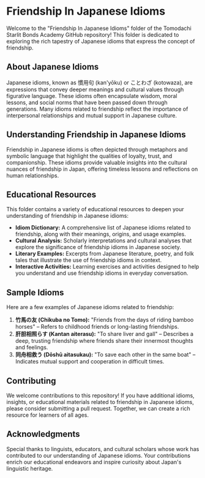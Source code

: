 # Friendship In Japanese Idioms

Welcome to the "Friendship In Japanese Idioms" folder of the Tomodachi Starlit Bonds Academy GitHub repository! This folder is dedicated to exploring the rich tapestry of Japanese idioms that express the concept of friendship.

## About Japanese Idioms

Japanese idioms, known as 慣用句 (kan'yōku) or ことわざ (kotowaza), are expressions that convey deeper meanings and cultural values through figurative language. These idioms often encapsulate wisdom, moral lessons, and social norms that have been passed down through generations. Many idioms related to friendship reflect the importance of interpersonal relationships and mutual support in Japanese culture.

## Understanding Friendship in Japanese Idioms

Friendship in Japanese idioms is often depicted through metaphors and symbolic language that highlight the qualities of loyalty, trust, and companionship. These idioms provide valuable insights into the cultural nuances of friendship in Japan, offering timeless lessons and reflections on human relationships.

## Educational Resources

This folder contains a variety of educational resources to deepen your understanding of friendship in Japanese idioms:

- **Idiom Dictionary:** A comprehensive list of Japanese idioms related to friendship, along with their meanings, origins, and usage examples.
- **Cultural Analysis:** Scholarly interpretations and cultural analyses that explore the significance of friendship idioms in Japanese society.
- **Literary Examples:** Excerpts from Japanese literature, poetry, and folk tales that illustrate the use of friendship idioms in context.
- **Interactive Activities:** Learning exercises and activities designed to help you understand and use friendship idioms in everyday conversation.

## Sample Idioms

Here are a few examples of Japanese idioms related to friendship:

1. **竹馬の友 (Chikuba no Tomo):** "Friends from the days of riding bamboo horses" – Refers to childhood friends or long-lasting friendships.
2. **肝胆相照らす (Kantan aiterasu):** "To share liver and gall" – Describes a deep, trusting friendship where friends share their innermost thoughts and feelings.
3. **同舟相救う (Dōshū aitasukau):** "To save each other in the same boat" – Indicates mutual support and cooperation in difficult times.

## Contributing

We welcome contributions to this repository! If you have additional idioms, insights, or educational materials related to friendship in Japanese idioms, please consider submitting a pull request. Together, we can create a rich resource for learners of all ages.

## Acknowledgments

Special thanks to linguists, educators, and cultural scholars whose work has contributed to our understanding of Japanese idioms. Your contributions enrich our educational endeavors and inspire curiosity about Japan's linguistic heritage.
